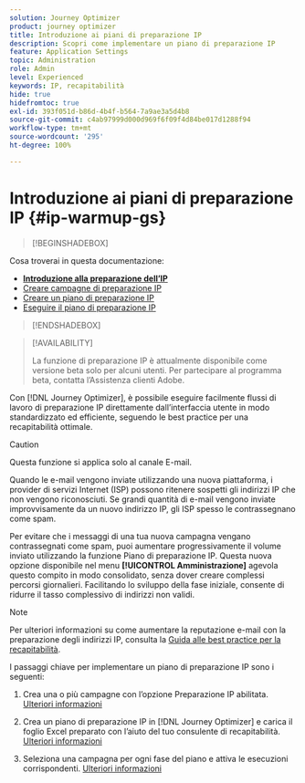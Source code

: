 ```yaml
---
solution: Journey Optimizer
product: journey optimizer
title: Introduzione ai piani di preparazione IP
description: Scopri come implementare un piano di preparazione IP
feature: Application Settings
topic: Administration
role: Admin
level: Experienced
keywords: IP, recapitabilità
hide: true
hidefromtoc: true
exl-id: 393f051d-b86d-4b4f-b564-7a9ae3a5d4b8
source-git-commit: c4ab97999d000d969f6f09f4d84be017d1288f94
workflow-type: tm+mt
source-wordcount: '295'
ht-degree: 100%

---
```


# Introduzione ai piani di preparazione IP {#ip-warmup-gs}

<!--
>[!CONTEXTUALHELP]
>id="ajo_admin_ip_warmup_plan"
>title="Define your IP warmup plan"
>abstract="You can perform IP warmup workflows directly from the Journey Optimizer interface in a standardized and efficient way that follows the best practices for optimal deliverability."
-->

>[!BEGINSHADEBOX]

Cosa troverai in questa documentazione:

* **[Introduzione alla preparazione dell’IP](ip-warmup-gs.md)**
* [Creare campagne di preparazione IP](ip-warmup-campaign.md)
* [Creare un piano di preparazione IP](ip-warmup-plan.md)
* [Eseguire il piano di preparazione IP](ip-warmup-execution.md)

>[!ENDSHADEBOX]

>[!AVAILABILITY]
>
>La funzione di preparazione IP è attualmente disponibile come versione beta solo per alcuni utenti. Per partecipare al programma beta, contatta l’Assistenza clienti Adobe.

Con [!DNL Journey Optimizer], è possibile eseguire facilmente flussi di lavoro di preparazione IP direttamente dall’interfaccia utente in modo standardizzato ed efficiente, seguendo le best practice per una recapitabilità ottimale.

>[!CAUTION]
>
>Questa funzione si applica solo al canale E-mail.

Quando le e-mail vengono inviate utilizzando una nuova piattaforma, i provider di servizi Internet (ISP) possono ritenere sospetti gli indirizzi IP che non vengono riconosciuti. Se grandi quantità di e-mail vengono inviate improvvisamente da un nuovo indirizzo IP, gli ISP spesso le contrassegnano come spam.

Per evitare che i messaggi di una tua nuova campagna vengano contrassegnati come spam, puoi aumentare progressivamente il volume inviato utilizzando la funzione Piano di preparazione IP. Questa nuova opzione disponibile nel menu **[!UICONTROL Amministrazione]** agevola questo compito in modo consolidato, senza dover creare complessi percorsi giornalieri. Facilitando lo sviluppo della fase iniziale, consente di ridurre il tasso complessivo di indirizzi non validi.

>[!NOTE]
>
>Per ulteriori informazioni su come aumentare la reputazione e-mail con la preparazione degli indirizzi IP, consulta la [Guida alle best practice per la recapitabilità](https://experienceleague.adobe.com/docs/deliverability-learn/deliverability-best-practice-guide/additional-resources/generic-resources/increase-reputation-with-ip-warming.html?lang=it).

<!--
Benefits

* Standardization on Campaign which will be easy for practitioners too > why?

* No more pain of creating queries, audiences and testing those as system will create the audiences. 

* Ease of excluding domains and changing the plan with help of simple toggles to exclude OR by editing numbers inline or create new phases or reupload plan if drastic change. No more pain of editing audience definitions, journey conditions

* There is an expectation that with this, it will ease around 30% of effort and will be much better experience for consultant/partner/practitioner - right from planning to execution to reporting
-->

I passaggi chiave per implementare un piano di preparazione IP sono i seguenti:

1. Crea una o più campagne con l’opzione Preparazione IP abilitata. [Ulteriori informazioni](ip-warmup-campaign.md)

1. Crea un piano di preparazione IP in [!DNL Journey Optimizer] e carica il foglio Excel preparato con l’aiuto del tuo consulente di recapitabilità. [Ulteriori informazioni](ip-warmup-plan.md)

1. Seleziona una campagna per ogni fase del piano e attiva le esecuzioni corrispondenti. [Ulteriori informazioni](ip-warmup-execution.md)
